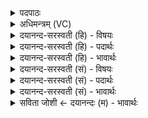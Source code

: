 <details><summary>पदपाठः</summary>

ईड्यः॑। च॒। असि॑। वन्द्यः॑। च॒। वा॒जि॒न्। आ॒शुः। च॒। असि॑। मेध्यः॑। च॒। स॒प्ते॒। अ॒ग्निः। त्वा॒। दे॒वैः। वसु॑भि॒रिति॒ वसु॑ऽभिः। स॒जोषा॒ इति॑ स॒ऽजोषाः॑। प्री॒तम्। वह्नि॑म्। व॒ह॒तु॒। जा॒तवे॑दा॒ इति॑ जा॒तऽवे॑दाः। ३।
</details>

<details><summary>अधिमन्त्रम् (VC)</summary>

- अग्निर्देवता
- बृहदुक्थो वामदेव्य ऋषिः
- पङ्क्तिः
- पञ्चमः
</details>

<details><summary>दयानन्द-सरस्वती (हि) - विषयः</summary>

फिर उसी विषय को अगले मन्त्र में कहा है ॥
</details>

<details><summary>दयानन्द-सरस्वती (हि) - पदार्थः</summary>

पदार्थान्वयभाषाः -  हे (वाजिन्) प्रशंसित वेगवाले (सप्ते) घोड़े के तुल्य पुरुषार्थी उत्साही कारीगर विद्वन् ! जिस कारण (जातवेदाः) प्रसिद्ध भोगोंवाले (सजोषाः) समान प्रीतियुक्त हुए आप (वसुभिः) पृथिवी आदि (देवैः) दिव्य गुणोंवाले पदार्थों के साथ (प्रीतम्) प्रशंसा को प्राप्त (वह्निम्) यज्ञ में होमे हुए पदार्थों को मेघमण्डल में पहुँचानेवाले अग्नि को (वहतु) प्राप्त कीजिये और जिस (त्वा) आप को (अग्निः) अग्नि पहुँचावे। इसलिए आप (ईड्यः) स्तुति के योग्य (च) भी (असि) हैं, (वन्द्यः) नमस्कार करने योग्य (च) भी हैं (च) और (आशुः) शीघ्रगामी (च) तथा (मेध्यः) समागम करने योग्य (असि) हैं ॥३ ॥
</details>

<details><summary>दयानन्द-सरस्वती (हि) - भावार्थः</summary>

भावार्थभाषाः -  जो मनुष्य पृथिवी आदि विकारों से सवारी आदि को रच के उस में वेगवान् पहुँचानेवाले अग्नि को संप्रयुक्त करें, वे प्रशंसा के योग्य मान्य होवें ॥३ ॥
</details>

<details><summary>दयानन्द-सरस्वती (सं) - विषयः</summary>

पुनस्तमेव विषयमाह ॥
</details>

<details><summary>दयानन्द-सरस्वती (सं) - पदार्थः</summary>

पदार्थान्वयभाषाः -  हे वाजिन् सप्ते शिल्पिन् विद्वन् ! यतो जातवेदाः सजोषाः सन् भवान् वसुभिर्देवैः सह प्रीतं वह्निं वहतु, यं च त्वा त्वामग्निर्वहतु तस्मात् त्वमीड्यश्चासि आशुश्चासि मेध्यश्चासि ॥३ ॥
</details>

<details><summary>दयानन्द-सरस्वती (सं) - भावार्थः</summary>

भावार्थभाषाः -  ये मनुष्याः पृथिव्यादिविकारैर्यानादीनि रचयित्वा तत्र वेगवन्तं वोढारमग्निं संप्रयुञ्जीरंस्ते प्रशंसनीया मान्याः स्युः ॥३ ॥
</details>

<details><summary>सविता जोशी ← दयानन्दः (म) - भावार्थः</summary>

भावार्थभाषाः -  जी माणसे पृथ्वीवरील पदार्थांपासून वाहने इत्यादी तयार करून वेगवान अग्नीला त्यात प्रयुक्त करतात त्यांची प्रशंसा होऊन त्यांना मान्यता प्राप्त होते.
</details>